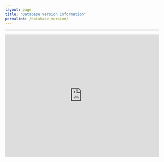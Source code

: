 ```yaml
---
layout: page
title: "Database Version Information"
permalink: /database_version/
---
```

***

<iframe height="400" width="100%" frameborder="no" src="https://github.com/MacaqueNet/database-internal/blob/main/temporary%20NEWS%20file.Rmd"> </iframe>


